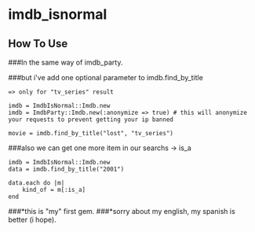 # imdb_isnormal

## How To Use

###In the same way of imdb_party.
	
###but i've add one optional parameter to imdb.find_by_title
	
	=> only for "tv_series" result
	
    imdb = ImdbIsNormal::Imdb.new
	imdb = ImdbParty::Imdb.new(:anonymize => true) # this will anonymize your requests to prevent getting your ip banned
	
	movie = imdb.find_by_title("lost", "tv_series") 		
	
###also we can get one more item in our searchs -> is_a
	
    imdb = ImdbIsNormal::Imdb.new
    data = imdb.find_by_title("2001")

    data.each do |m|
		kind_of = m[:is_a]
    end	

###*this is "my" first gem. 
###*sorry about my english, my spanish is better (i hope).